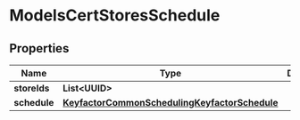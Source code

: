 

# ModelsCertStoresSchedule


## Properties

| Name | Type | Description | Notes |
|------------ | ------------- | ------------- | -------------|
|**storeIds** | **List&lt;UUID&gt;** |  |  |
|**schedule** | [**KeyfactorCommonSchedulingKeyfactorSchedule**](KeyfactorCommonSchedulingKeyfactorSchedule.md) |  |  [optional] |



